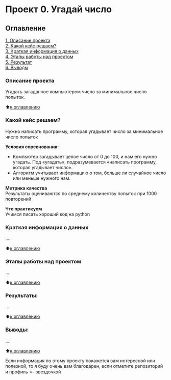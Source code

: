 # Проект 0. Угадай число

## Оглавление  
[1. Описание проекта](https://github.com/Nikitka16/IDE/tree/main/project_1)  
[2. Какой кейс решаем?](https://github.com/Nikitka16/IDE/tree/main/project_1)  
[3. Краткая информация о данных](https://github.com/Nikitka16/IDE/tree/main/project_1)  
[4. Этапы работы над проектом](https://github.com/Nikitka16/IDE/tree/main/project_1)  
[5. Результат](https://github.com/Nikitka16/IDE/tree/main/project_1)    
[6. Выводы](https://github.com/Nikitka16/IDE/tree/main/project_1) 

### Описание проекта    
Угадать загаданное компьютером число за минимальное число попыток.

:arrow_up:[к оглавлению](https://github.com/Nikitka16/IDE/blob/master/project_1/README.md)


### Какой кейс решаем?    
Нужно написать программу, которая угадывает число за минимальное число попыток

**Условия соревнования:**  
- Компьютер загадывает целое число от 0 до 100, и нам его нужно угадать. Под «угадать», подразумевается «написать программу, которая угадывает число».
- Алгоритм учитывает информацию о том, больше ли случайное число или меньше нужного нам.

**Метрика качества**     
Результаты оцениваются по среднему количеству попыток при 1000 повторений

**Что практикуем**     
Учимся писать хороший код на python


### Краткая информация о данных
....
  
:arrow_up:[к оглавлению](https://github.com/Nikitka16/IDE/blob/main/project_1/README.md)


### Этапы работы над проектом  
....

:arrow_up:[к оглавлению](https://github.com/Nikitka16/IDE/blob/main/project_1/README.md)


### Результаты:  
....

:arrow_up:[к оглавлению](https://github.com/Nikitka16/IDE/blob/main/project_1/README.md)


### Выводы:  
....

:arrow_up:[к оглавлению](https://github.com/Nikitka16/IDE/blob/main/project_1/README.md)


Если информация по этому проекту покажется вам интересной или полезной, то я буду очень вам благодарен, если отметите репозиторий и профиль ⭐️- звездочкой